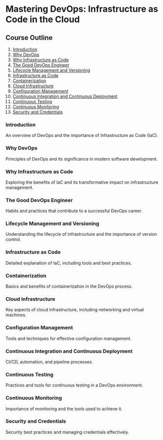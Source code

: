 # Mastering DevOps: Infrastructure as Code in the Cloud

## Course Outline

1. [Introduction](./Introduction/README.md)
2. [Why DevOps](./WhyDevOps/README.md)
3. [Why Infrastructure as Code](./WhyIaC/README.md)
4. [The Good DevOps Engineer](./GoodDevOpsEngineer/README.md)
5. [Lifecycle Management and Versioning](./LifecycleManagement/README.md)
6. [Infrastructure as Code](./InfrastructureAsCode/README.md)
7. [Containerization](./Containerization/README.md)
8. [Cloud Infrastructure](./CloudInfrastructure/README.md)
9. [Configuration Management](./ConfigurationManagement/README.md)
10. [Continuous Integration and Continuous Deployment](./CICD/README.md)
11. [Continuous Testing](./ContinuousTesting/README.md)
12. [Continuous Monitoring](./ContinuousMonitoring/README.md)
13. [Security and Credentials](./SecurityAndCredentials/README.md)

### Introduction
An overview of DevOps and the importance of Infrastructure as Code (IaC).

### Why DevOps
Principles of DevOps and its significance in modern software development.

### Why Infrastructure as Code
Exploring the benefits of IaC and its transformative impact on infrastructure management.

### The Good DevOps Engineer
Habits and practices that contribute to a successful DevOps career.

### Lifecycle Management and Versioning
Understanding the lifecycle of infrastructure and the importance of version control.

### Infrastructure as Code
Detailed explanation of IaC, including tools and best practices.

### Containerization
Basics and benefits of containerization in the DevOps process.

### Cloud Infrastructure
Key aspects of cloud infrastructure, including networking and virtual machines.

### Configuration Management
Tools and techniques for effective configuration management.

### Continuous Integration and Continuous Deployment
CI/CD, automation, and pipeline processes.

### Continuous Testing
Practices and tools for continuous testing in a DevOps environment.

### Continuous Monitoring
Importance of monitoring and the tools used to achieve it.

### Security and Credentials
Security best practices and managing credentials effectively.
